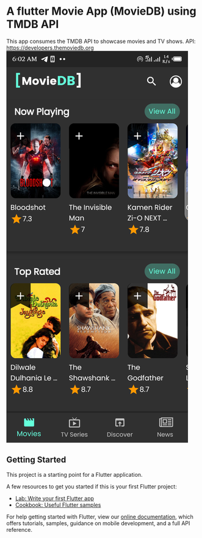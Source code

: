 # A flutter Movie App (MovieDB) using TMDB API

This app consumes the TMDB API to showcase movies and TV shows.
API: https://developers.themoviedb.org
![Screenshot1](/screenshots/Screenshot_20200328-060258.png)

## Getting Started

This project is a starting point for a Flutter application.

A few resources to get you started if this is your first Flutter project:

- [Lab: Write your first Flutter app](https://flutter.dev/docs/get-started/codelab)
- [Cookbook: Useful Flutter samples](https://flutter.dev/docs/cookbook)

For help getting started with Flutter, view our
[online documentation](https://flutter.dev/docs), which offers tutorials,
samples, guidance on mobile development, and a full API reference.

